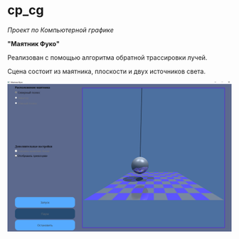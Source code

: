 # cp_cg
*Проект по Компьютерной графике*

**"Маятник Фуко"**

Реализован с помощью алгоритма обратной трассировки лучей.

Сцена состоит из маятника, плоскости и двух источников света.

![Маятник Фуко](./pictures/pic1.png)
